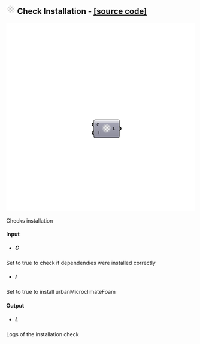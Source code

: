 ## ![](../images/icons/Check_Installation.png) Check Installation - [[source code]](https://github.com/Eddy3D-Dev/Eddy3D-UMCF/blob/release/UMCF/CMP/Meta/CheckInstallationCMP.cs)

![](../images/components/Check_Installation.png)

Checks installation

#### Input
* ##### C
Set to true to check if dependendies were installed correctly
* ##### I
Set to true to install urbanMicroclimateFoam

#### Output
* ##### L
Logs of the installation check